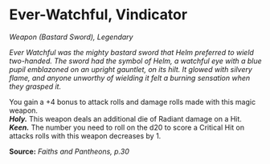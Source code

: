 # Ever-Watchful, Vindicator
*Weapon (Bastard Sword), Legendary*

*Ever Watchful was the mighty bastard sword that Helm preferred to wield two-handed. The sword had the symbol of Helm, a watchful eye with a blue pupil emblazoned on an upright gauntlet, on its hilt. It glowed with silvery flame, and anyone unworthy of wielding it felt a burning sensation when they grasped it.*

You gain a +4 bonus to attack rolls and damage rolls made with this magic weapon.  
***Holy.*** This weapon deals an additional die of Radiant damage on a Hit.  
***Keen.*** The number you need to roll on the d20 to score a Critical Hit on attacks rolls with this weapon decreases by 1.  


**Source:** *Faiths and Pantheons, p.30*